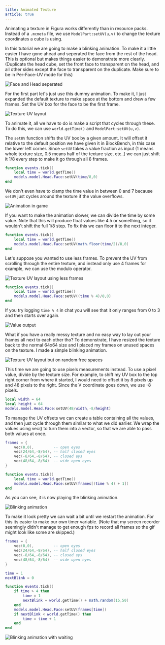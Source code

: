 ```yaml
---
title: Animated Texture
article: true
---
```


Animating a texture in Figura works differently than in resource packs. Instead of a `.mcmeta` file, we use `ModelPart:setUV(u,v)` to change the texture coordinates a cube is using.

In this tutorial we are going to make a blinking animation. To make it a little easier I have gone ahead and seperated the face from the rest of the head. This is optional but makes things easier to demonstrate more clearly. (Duplicate the head cube, set the front face to transparent on the head, and all other sides except the face to transparent on the duplicate. Make sure to be in Per-Face-UV mode for this)

![Face and Head seperated](./assets/model-1.gif)

For the first part let's just use this dummy animation. To make it, I just expanded the default texture to make space at the bottom and drew a few frames. Set the UV box for the face to be the first frame.

![Texture UV layout](./assets/texture-1.png)

To animate it, all we have to do is make a script that cycles through these. To do this, we can use `world.getTime()` and `ModelPart:setUV(u,v)`.

The `setUV` function shifts the UV box by a given amount. It will offset it relative to the default position we have given it in BlockBench, in this case the lower left corner. Since `setUV` takes a value fraction as input (1 means whole texture size, 0.5 means half of the texture size, etc..) we can just shift it 1/8 every step to make it go through all 8 frames.

```lua
function events.tick()
    local time = world.getTime()
    models.model.Head.Face:setUV(time/8,0)
end
```
We don't even have to clamp the time value in between 0 and 7 because `setUV` just cycles around the texture if the value overflows.

![Animation in game](./assets/minecraft-1.gif)

If you want to make the animation slower, we can divide the time by some value. Note that this will produce float values like 4.5 or something, so it wouldn't shift the full 1/8 step. To fix this we can floor it to the next integer.

```lua
function events.tick()
    local time = world.getTime()
    models.model.Head.Face:setUV(math.floor(time/2)/8,0)
end
```

Let's suppose you wanted to use less frames. To prevent the UV from scrolling through the entire texture, and instead only use 4 frames for example, we can use the modulo operator.

![Texture UV layout using less frames](./assets/texture-2.png)

```lua
function events.tick()
    local time = world.getTime()
    models.model.Head.Face:setUV((time % 4)/8,0)
end
```

If you try logging `time % 4` in chat you will see that it only ranges from 0 to 3 and then starts over again.

![Value output](./assets/chat-1.png)

What if you have a really messy texture and no easy way to lay out your frames all next to each other tho? To demonstrate, I have resized the texture back to the normal 64x64 size and I placed my frames on unused spaces on the texture. I made a simple blinking animation.

![Texture UV layout but on random free spaces](./assets/texture-3.png)

This time we are going to use pixels measurements instead. To use a pixel value, divide by the texture size. For example, to shift my UV box to the top right corner from where it started, I would need to offset it by 8 pixels up and 48 pixels to the right. Since the V coordinate goes down, we use -8 pixels.

```lua
local width = 64
local height = 64
models.model.Head.Face:setUV(48/width,-8/height)
```

To manage the UV offsets we can create a table containing all the values, and then just cycle through them similar to what we did earlier. We wrap the values using vec() to turn them into a vector, so that we are able to pass both values at once.

```lua
frames = {
    vec(0,0),         -- open eyes
    vec(24/64,-8/64), -- half closed eyes
    vec(-8/64,-8/64), -- closed eys
    vec(48/64,-8/64)  -- wide open eyes
}

function events.tick()
    local time = world.getTime()
    models.model.Head.Face:setUV(frames[(time % 4) + 1])
end
```

As you can see, it is now playing the blinking animation.

![Blinking animation](./assets/minecraft-2.gif)

To make it look pretty we can wait a bit until we restart the animation. For this its easier to make our own timer variable. (Note that my screen recorder seemingly didn't manage to get enough fps to record all frames so the gif might look like some are skipped.)

```lua
frames = {
    vec(0,0),         -- open eyes
    vec(24/64,-8/64), -- half closed eyes
    vec(-8/64,-8/64), -- closed eys
    vec(48/64,-8/64)  -- wide open eyes
}

time = 1
nextBlink = 0

function events.tick()
    if time > 4 then
        time = 1
        nextBlink = world.getTime() + math.random(15,50)
    end
    models.model.Head.Face:setUV(frames[time])
    if nextBlink < world.getTime() then
        time = time + 1
    end
end
```

![Blinking animation with waiting](./assets/minecraft-3.gif)
